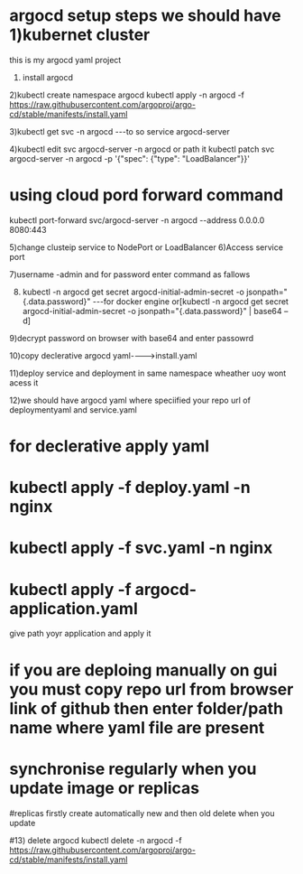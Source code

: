 # argocd setup steps we should have 1)kubernet cluster 
this is my argocd yaml project

1) install argocd 

2)kubectl create namespace argocd
kubectl apply -n argocd -f https://raw.githubusercontent.com/argoproj/argo-cd/stable/manifests/install.yaml

3)kubectl get svc -n argocd   ---to so service argocd-server

4)kubectl edit svc argocd-server -n argocd or path it kubectl patch svc argocd-server -n argocd -p '{"spec": {"type": "LoadBalancer"}}'

# using cloud pord forward command 
kubectl port-forward svc/argocd-server -n argocd --address 0.0.0.0 8080:443


5)change clusteip service to NodePort or LoadBalancer
6)Access service port 

7)username -admin and for password enter command as fallows

8)  kubectl -n argocd get secret argocd-initial-admin-secret -o jsonpath="{.data.password}" ---for docker engine or[kubectl -n argocd get secret argocd-initial-admin-secret -o jsonpath="{.data.password}" | base64 –d]

9)decrypt password on browser with base64 and enter passowrd

10)copy declerative argocd yaml---->install.yaml

11)deploy service and deployment in same namespace wheather uoy wont acess it

12)we should have argocd yaml where speciified your repo url of deploymentyaml and service.yaml


#   for declerative apply yaml

# kubectl apply -f deploy.yaml -n nginx
# kubectl apply -f svc.yaml -n nginx
# kubectl apply -f argocd-application.yaml 

give path yoyr application and apply it 

# if you are deploing manually on gui you must copy repo url from browser link of github  then enter folder/path  name where yaml file are present 

# synchronise regularly when you update image or replicas

#replicas firstly create automatically new and then old delete when you update 

#13) delete argocd 
kubectl delete -n argocd -f https://raw.githubusercontent.com/argoproj/argo-cd/stable/manifests/install.yaml

